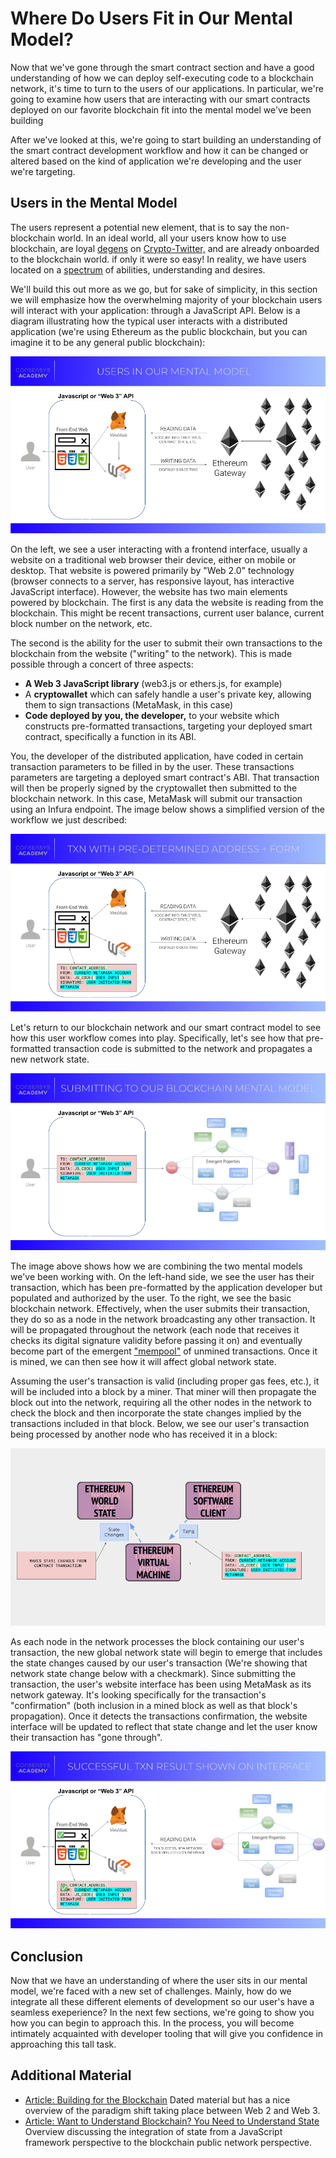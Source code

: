   Where Do Users Fit in Our Mental Model?
=======================================

  Now that we've gone through the smart contract section and have a good understanding of how we can deploy self-executing code to a blockchain network, it's time to turn to the users of our applications. In particular, we're going to examine how users that are interacting with our smart contracts deployed on our favorite blockchain fit into the mental model we've been building

 After we've looked at this, we're going to start building an understanding of the smart contract development workflow and how it can be changed or altered based on the kind of application we're developing and the user we're targeting.

 Users in the Mental Model
-------------------------

 The users represent a potential new element, that is to say the non-blockchain world. In an ideal world, all your users know how to use blockchain, are loyal [degens](https://www.coingecko.com/en/glossary/degen) on [Crypto-Twitter,](https://www.forbes.com/sites/haileylennon/2021/03/16/are-cryptocurrency-and-twitter-mutually-exclusive/?sh=7a340478614b) and are already onboarded to the blockchain world. if only it were so easy! In reality, we have users located on a [spectrum](https://twitter.com/CupOJoseph/status/1413334858143834114  ) of abilities, understanding and desires.

 We'll build this out more as we go, but for sake of simplicity, in this section we will emphasize how the overwhelming majority of your blockchain users will interact with your application: through a JavaScript API. Below is a diagram illustrating how the typical user interacts with a distributed application (we're using Ethereum as the public blockchain, but you can imagine it to be any general public blockchain):

 ![diagram illustrating how the typical user interacts with a distributed application](../../../img/S04/users-in-mm-1.png)

 On the left, we see a user interacting with a frontend interface, usually a website on a traditional web browser their device, either on mobile or desktop. That website is powered primarily by "Web 2.0" technology (browser connects to a server, has responsive layout, has interactive JavaScript interface). However, the website has two main elements powered by blockchain. The first is any data the website is reading from the blockchain. This might be recent transactions, current user balance, current block number on the network, etc.

 The second is the ability for the user to submit their own transactions to the blockchain from the website ("writing" to the network). This is made possible through a concert of three aspects: 
* **A Web 3 JavaScript library** (web3.js or ethers.js, for example)
* A **cryptowallet** which can safely handle a user's private key, allowing them to sign transactions (MetaMask, in this case)
* **Code deployed by you, the developer,** to your website which constructs pre-formatted transactions, targeting your deployed smart contract, specifically a function in its ABI.

 You, the developer of the distributed application, have coded in certain transaction parameters to be filled in by the user. These transactions parameters are targeting a deployed smart contract's ABI. That transaction will then be properly signed by the cryptowallet then submitted to the blockchain network. In this case, MetaMask will submit our transaction using an Infura endpoint. The image below shows a simplified version of the workflow we just described:

 ![diagram showing pre-formatted smart contract code](../../../img/S04/users-in-mm-2.png)

 Let's return to our blockchain network and our smart contract model to see how this user workflow comes into play. Specifically, let's see how that pre-formatted transaction code is submitted to the network and propagates a new network state.

 ![diagram blending the two mental models](../../../img/S04/users-in-mm-3.png)

 The image above shows how we are combining the two mental models we've been working with. On the left-hand side, we see the user has their transaction, which has been pre-formatted by the application developer but populated and authorized by the user. To the right, we see the basic blockchain network. Effectively, when the user submits their transaction, they do so as a node in the network broadcasting any other transaction. It will be propagated throughout the network (each node that receives it checks its digital signature validity before passing it on) and eventually become part of the emergent ["mempool"](https://academy.binance.com/en/glossary/mempool) of unmined transactions. Once it is mined, we can then see how it will affect global network state.

 Assuming the user's transaction is valid (including proper gas fees, etc.), it will be included into a block by a miner. That miner will then propagate the block out into the network, requiring all the other nodes in the network to check the block and then incorporate the state changes implied by the transactions included in that block. Below, we see our user's transaction being processed by another node who has received it in a block:

 ![user transaction being incorporated into the network state](../../../img/S04/users-in-mm-4.png)

 As each node in the network processes the block containing our user's transaction, the new global network state will begin to emerge that includes the state changes caused by our user's transaction (We're showing that network state change below with a checkmark). Since submitting the transaction, the user's website interface has been using MetaMask as its network gateway. It's looking specifically for the transaction's "confirmation" (both inclusion in a mined block as well as that block's propagation). Once it detects the transactions confirmation, the website interface will be updated to reflect that state change and let the user know their transaction has "gone through".

 ![image showing network confirming the transaction and user interface reflecting that state](../../../img/S04/users-in-mm-5.png)

 Conclusion
----------

 Now that we have an understanding of where the user sits in our mental model, we're faced with a new set of challenges. Mainly, how do we integrate all these different elements of development so our user's have a seamless exeperience? In the next few sections, we're going to show you how you can begin to approach this. In the process, you will become intimately acquainted with developer tooling that will give you confidence in approaching this tall task.

 Additional Material
-------------------

 - [Article: Building for the Blockchain](https://blog.ycombinator.com/building-for-the-blockchain/) Dated material but has a nice overview of the paradigm shift taking place between Web 2 and Web 3.
 - [Article: Want to Understand Blockchain? You Need to Understand State](https://consensys.net/blog/blockchain-explained/want-to-really-understand-blockchain-you-need-to-understand-state/) Overview discussing the integration of state from a JavaScript framework perspective to the blockchain public network perspective.
 

